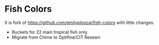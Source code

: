 # Fish Colors
It is fork of https://github.com/emilyploszaj/fish-colors with little changes:
- Buckets for 22 main tropical fish only.
- Migrate from Chime to Optifine/CIT Resewn